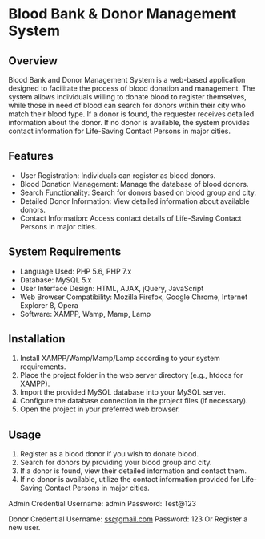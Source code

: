 # Blood Bank & Donor Management System

## Overview
Blood Bank and Donor Management System is a web-based application designed to facilitate the process of blood donation and management. The system allows individuals willing to donate blood to register themselves, while those in need of blood can search for donors within their city who match their blood type. If a donor is found, the requester receives detailed information about the donor. If no donor is available, the system provides contact information for Life-Saving Contact Persons in major cities.

## Features
- User Registration: Individuals can register as blood donors.
- Blood Donation Management: Manage the database of blood donors.
- Search Functionality: Search for donors based on blood group and city.
- Detailed Donor Information: View detailed information about available donors.
- Contact Information: Access contact details of Life-Saving Contact Persons in major cities.

## System Requirements
- Language Used: PHP 5.6, PHP 7.x
- Database: MySQL 5.x
- User Interface Design: HTML, AJAX, jQuery, JavaScript
- Web Browser Compatibility: Mozilla Firefox, Google Chrome, Internet Explorer 8, Opera
- Software: XAMPP, Wamp, Mamp, Lamp

## Installation
1. Install XAMPP/Wamp/Mamp/Lamp according to your system requirements.
2. Place the project folder in the web server directory (e.g., htdocs for XAMPP).
3. Import the provided MySQL database into your MySQL server.
4. Configure the database connection in the project files (if necessary).
5. Open the project in your preferred web browser.

## Usage
1. Register as a blood donor if you wish to donate blood.
2. Search for donors by providing your blood group and city.
3. If a donor is found, view their detailed information and contact them.
4. If no donor is available, utilize the contact information provided for Life-Saving Contact Persons in major cities.

Admin Credential
Username: admin
Password: Test@123

Donor Credential
Username: ss@gmail.com
Password: 123
Or Register a new user.